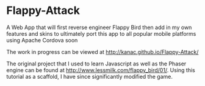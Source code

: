 # Flappy-Attack
A Web App that will first reverse engineer Flappy Bird then add in my own features and skins to ultimately port this app to all popular mobile platforms using Apache Cordova soon

The work in progress can be viewed at http://kanac.github.io/Flappy-Attack/

The original project that I used to learn Javascript as well as the Phaser engine can be found at http://www.lessmilk.com/flappy_bird/01/. Using this tutorial as a scaffold, I have since significantly modified the game.  
